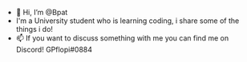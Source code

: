 - 👋 Hi, I’m @Bpat
- I'm a University student who is learning coding, i share some of the things i do!
- 📫 If you want to discuss something with me you can find me on Discord! GPflopi#0884 

<!---
GPFlopi/GPFlopi is a ✨ special ✨ repository because its `README.md` (this file) appears on your GitHub profile.
You can click the Preview link to take a look at your changes.
--->

